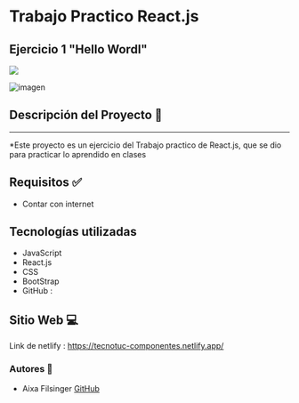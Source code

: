# **Trabajo Practico React.js**
## **Ejercicio 1 "Hello Wordl"**

<p align="left">
   <img src="https://img.shields.io/badge/STATUS-En%20Terminado...-green">
</p>

![imagen](https://i.pinimg.com/564x/99/e3/f6/99e3f65d1f010f01f523cdf1b9681866.jpg)

## Descripción del Proyecto 📃
<hr>

*Este proyecto es un ejercicio del Trabajo practico de React.js, que se dio para practicar lo aprendido en clases


## Requisitos ✅

- Contar con internet

## Tecnologías utilizadas
- JavaScript
- React.js
- CSS
- BootStrap
- GitHub
:


## Sitio Web 💻
Link de netlify : https://tecnotuc-componentes.netlify.app/
### Autores 👣
+ Aixa Filsinger [GitHub](https://github.com/AixaFilsinger)